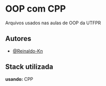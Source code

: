 
# OOP com CPP


Arquivos usados nas aulas de OOP da UTFPR


## Autores

- [@Reinaldo-Kn](https://www.github.com/Reinaldo-Kn)


## Stack utilizada

**usando:** CPP

